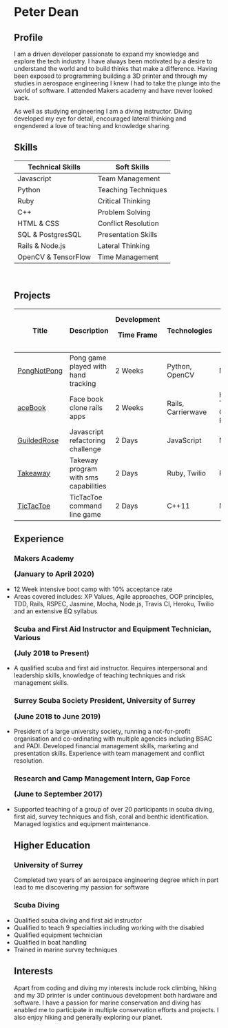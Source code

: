 <ul>
<h1> Peter Dean </h1>

<h2> Profile </h2>
  I am a driven developer passionate to expand my knowledge and explore the tech industry. I have always been motivated by a desire to understand the world and to build thinks that make a difference. Having been exposed to programming building a 3D printer and through my studies in aerospace engineering I knew I had to take the plunge into the world of software. I attended Makers academy and have never looked back. <p>

  As well as studying engineering I am a diving instructor. Diving developed my eye for detail, encouraged lateral thinking and engendered a love of teaching and knowledge sharing.

<h2> Skills </h2>

| Technical Skills | Soft Skills |
| ---------------- | ----------- |
| Javascript | Team Management |
| Python | Teaching Techniques |
| Ruby | Critical Thinking |
| C++ | Problem Solving |
| HTML & CSS | Conflict Resolution |
| SQL & PostgresSQL | Presentation Skills |
| Rails & Node.js | Lateral Thinking |
| OpenCV & TensorFlow | Time Management |

<a href="https://sourcerer.io/peter2-71828"><img src="https://img.shields.io/badge/Ruby-219%20commits-orange.svg" alt=""></a>
<a href="https://sourcerer.io/peter2-71828"><img src="https://img.shields.io/badge/JavaScript-99%20commits-orange.svg" alt=""></a>
<a href="https://sourcerer.io/peter2-71828"><img src="https://img.shields.io/badge/HTML-77%20commits-orange.svg" alt=""></a>
<a href="https://sourcerer.io/peter2-71828"><img src="https://img.shields.io/badge/Python-56%20commits-orange.svg" alt=""></a>
<a href="https://sourcerer.io/peter2-71828"><img src="https://img.shields.io/badge/CSS-44%20commits-orange.svg" alt=""></a>
<a href="https://sourcerer.io/peter2-71828"><img src="https://img.shields.io/badge/C++-25%20commits-orange.svg" alt=""></a>

<h2> Projects </h2>

| Title | Description | Development<p>Time Frame | Technologies | Test Suits<p>CICDs |
| ----- | ----------- | ---------------------- | ------------ | ---------------- |
|[PongNotPong](https://github.com/Peter2-71828/PongNotPong)|Pong game played with hand tracking|2 Weeks|Python, OpenCV|N.A|
|[aceBook](https://github.com/Peter2-71828/aceBook-PingPong)|Face book clone rails apps|2 Weeks|Rails, Carrierwave|Heroku, Travis CI, Rspec|
|[GuildedRose](https://github.com/Peter2-71828/GildedRose-Refactoring-Kata)|Javascript refactoring challenge|2 Days|JavaScript|Mocha|
|[Takeaway](https://github.com/Peter2-71828/takeaway-challenge)|Takeway program with sms capabilities|2 Days|Ruby, Twilio|Rspec|
| [TicTacToe](https://github.com/Peter2-71828/TicTacToe_CPP)|TicTacToe command line game|2 Days|C++11|N.A|

<h2>Experience</h2>

<h3> Makers Academy <p>(January to April 2020)</h3>
  <li>12 Week intensive boot camp with 10% acceptance rate
  <li>Areas covered includes: XP Values, Agile approaches, OOP principles, TDD, Rails, RSPEC, Jasmine, Mocha, Node.js, Travis CI, Heroku, Twilio and an extensive EQ syllabus

<h3>Scuba and First Aid Instructor and Equipment Technician, Various<p>(July 2018 to Present)</h3>
  <li>A qualified scuba and first aid instructor. Requires interpersonal and leadership skills, knowledge of teaching techniques and risk management skills.

<h3>Surrey Scuba Society President, University of Surrey<p>(June 2018 to June 2019)</h3>
  <li>President of a large university society, running a not-for-profit organisation and co-ordinating with multiple agencies including BSAC and PADI. Developed financial management skills, marketing and presentation skills. Experience with team management and conflict resolution.

<h3>Research and Camp Management Intern, Gap Force<p>(June to September 2017)</h3>
  <li>Supported teaching of a group of over 20 participants in scuba diving, first aid, survey techniques and fish, coral and benthic identification. Managed logistics and equipment maintenance.

<h2> Higher Education </h2>

<h3> University of Surrey </h3>
Completed two years of an aerospace engineering degree which in part lead to me discovering my passion for software

<h3> Scuba Diving </h3>
<li>Qualified scuba diving and first aid instructor
<li>Qualified to teach 9 specialties including working with the disabled
<li>Qualified equipment technician
<li>Qualified in boat handling
<li>Trained in marine survey techniques

<h2> Interests </h2>
  Apart from coding and diving my interests include rock climbing, hiking and my 3D printer is under continuous development both hardware and software. I have a passion for marine conservation and diving has enabled me to participate in multiple conservation efforts and projects. I also enjoy hiking and generally exploring our planet.
</ul>
